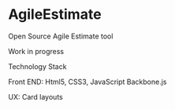 # AgileEstimate
Open Source Agile Estimate tool

Work in progress

Technology Stack

Front END:
Html5, CSS3, JavaScript
Backbone.js

UX:
Card layouts
